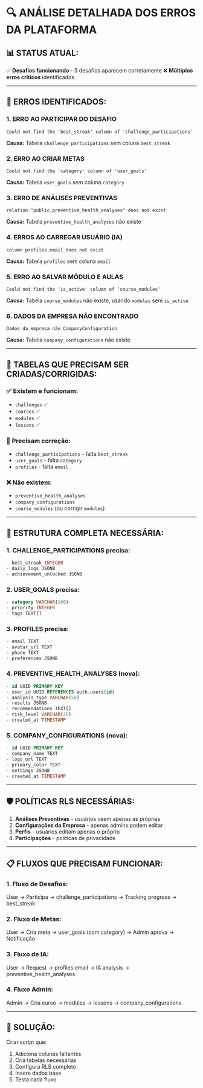 # 🔍 ANÁLISE DETALHADA DOS ERROS DA PLATAFORMA

## 📊 STATUS ATUAL:
✅ **Desafios funcionando** - 5 desafios aparecem corretamente
❌ **Múltiplos erros críticos** identificados

---

## 🚨 ERROS IDENTIFICADOS:

### 1. **ERRO AO PARTICIPAR DO DESAFIO**
```
Could not find the 'best_streak' column of 'challenge_participations'
```
**Causa:** Tabela `challenge_participations` sem coluna `best_streak`

### 2. **ERRO AO CRIAR METAS**
```
Could not find the 'category' column of 'user_goals'
```
**Causa:** Tabela `user_goals` sem coluna `category`

### 3. **ERRO DE ANÁLISES PREVENTIVAS**
```
relation "public.preventive_health_analyses" does not exist
```
**Causa:** Tabela `preventive_health_analyses` não existe

### 4. **ERROS AO CARREGAR USUÁRIO (IA)**
```
column profiles.email does not exist
```
**Causa:** Tabela `profiles` sem coluna `email`

### 5. **ERRO AO SALVAR MÓDULO E AULAS**
```
Could not find the 'is_active' column of 'course_modules'
```
**Causa:** Tabela `course_modules` não existe, usando `modules` sem `is_active`

### 6. **DADOS DA EMPRESA NÃO ENCONTRADO**
```
Dados da empresa não CompanyConfiguration
```
**Causa:** Tabela `company_configurations` não existe

---

## 🎯 TABELAS QUE PRECISAM SER CRIADAS/CORRIGIDAS:

### ✅ **Existem e funcionam:**
- `challenges` ✅
- `courses` ✅ 
- `modules` ✅
- `lessons` ✅

### 🚨 **Precisam correção:**
- `challenge_participations` - falta `best_streak`
- `user_goals` - falta `category`
- `profiles` - falta `email`

### ❌ **Não existem:**
- `preventive_health_analyses`
- `company_configurations`
- `course_modules` (ou corrigir `modules`)

---

## 🔧 ESTRUTURA COMPLETA NECESSÁRIA:

### 1. **CHALLENGE_PARTICIPATIONS** precisa:
```sql
- best_streak INTEGER
- daily_logs JSONB
- achievement_unlocked JSONB
```

### 2. **USER_GOALS** precisa:
```sql
- category VARCHAR(100)
- priority INTEGER
- tags TEXT[]
```

### 3. **PROFILES** precisa:
```sql
- email TEXT
- avatar_url TEXT
- phone TEXT
- preferences JSONB
```

### 4. **PREVENTIVE_HEALTH_ANALYSES** (nova):
```sql
- id UUID PRIMARY KEY
- user_id UUID REFERENCES auth.users(id)
- analysis_type VARCHAR(50)
- results JSONB
- recommendations TEXT[]
- risk_level VARCHAR(20)
- created_at TIMESTAMP
```

### 5. **COMPANY_CONFIGURATIONS** (nova):
```sql
- id UUID PRIMARY KEY
- company_name TEXT
- logo_url TEXT
- primary_color TEXT
- settings JSONB
- created_at TIMESTAMP
```

---

## 🛡️ POLÍTICAS RLS NECESSÁRIAS:

1. **Análises Preventivas** - usuários veem apenas as próprias
2. **Configurações da Empresa** - apenas admins podem editar
3. **Perfis** - usuários editam apenas o próprio
4. **Participações** - políticas de privacidade

---

## 📋 FLUXOS QUE PRECISAM FUNCIONAR:

### 1. **Fluxo de Desafios:**
User → Participa → challenge_participations → Tracking progress → best_streak

### 2. **Fluxo de Metas:**
User → Cria meta → user_goals (com category) → Admin aprova → Notificação

### 3. **Fluxo de IA:**
User → Request → profiles.email → IA analysis → preventive_health_analyses

### 4. **Fluxo Admin:**
Admin → Cria curso → modules → lessons → company_configurations

---

## 🎯 SOLUÇÃO:
Criar script que:
1. Adiciona colunas faltantes
2. Cria tabelas necessárias  
3. Configura RLS completo
4. Insere dados base
5. Testa cada fluxo